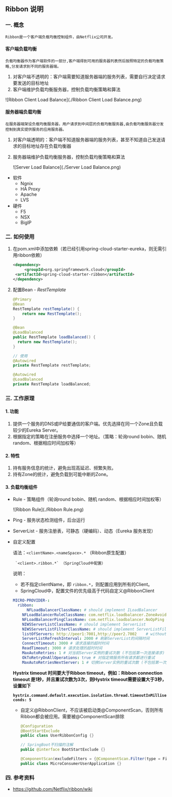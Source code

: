 ## Ribbon 说明

### 一. 概念

	Ribbon是一个客户端负载均衡控制组件，由Netflix公司开发。

#### **客户端负载均衡**

	负载均衡器作为客户端软件的一部分,客户端得到可用的服务器列表然后按照特定的负载均衡策略,分发请求到不同的服务器端。

1. 对客户端不透明的：客户端需要知道服务器端的服务列表，需要自行决定请求要发送的目标地址
2. 客户端维护负载均衡服务器，控制负载均衡策略和算法

![Ribbon Client Load Balance](./Ribbon Client Load Balance.png)

#### **服务器端负载均衡**

	在服务器端架设负载均衡服务器，用户请求到中间层的负载均衡服务器,由负载均衡服务器分发控制到真实提供服务的应用服务器。

1. 对客户端透明的：客户端不知道服务器端的服务列表，甚至不知道自己发送请求的目标地址存在负载均衡器

2. 服务器端维护负载均衡服务器，控制负载均衡策略和算法

   ![Server Load Balance](./Server Load Balance.png)

- 软件
  - Ngnix
  - HA Proxy
  - Apache
  - LVS
- 硬件
  - F5
  - NSX
  - BigIP

### 二. 如何使用

1. 在pom.xml中添加依赖（若已经引用spring-cloud-starter-eureka，则无需引用ribbon依赖）

   ```xml
   <dependency>
     	<groupId>org.springframework.cloud</groupId>
   	<artifactId>spring-cloud-starter-ribbon</artifactId>
   </dependency>
   ```

2. 配置Bean -  *RestTemplate*

   ```java
   @Primary
   @Bean
   RestTemplate restTemplate() {
       return new RestTemplate();
   }
   
   @Bean
   @LoadBalanced
   public RestTemplate loadBalanced() {
     return new RestTemplate();
   }
   
   // 使用
   @Autowired
   private RestTemplate restTemplate;
   
   @Autowired
   @LoadBalanced
   private RestTemplate loadBalanced;
   ```

### 三.  工作原理

#### **1. 功能**

1. 提供一个服务的DNS或IP给要通信的客户端。优先选择在同一个Zone且负载较少的Eureka Server。
2. 根据指定的策略在注册服务中选择一个地址。（策略：轮询round bobin、随机 random、根据相应时间加权等）

#### 2. 特性

1. 持有服务信息的统计，避免出现高延迟、频繁失败。
2. 持有Zone的统计，避免负载到可能中断的Zone。

#### 3. 负载均衡组件

- Rule - 策略组件（轮询round bobin、随机 random、根据相应时间加权等）

  ![Ribbon Rule](./Ribbon Rule.png)

- Ping - 服务状态检测组件，后台运行

- ServerList -  服务注册表，可静态（硬编码）、动态（Eureka 服务发现）

- 自定义配置

  语法：`<clientName>.<nameSpace>.*` （Ribbon原生配置）

  	   `<client>.ribbon.*` （SpringCloud中配置）

  说明：

  - 若不指定clientName，即 `ribbon.*`，则配置应用到所有的Client。
  - SpringCloud中，配置文件的优先级高于代码自定义@RibbonClient

  ```yaml
  MICRO-PROVIDER-:
    ribbon:
    	NFLoadBalancerClassName: # should implement ILoadBalancer
      NFLoadBalancerRuleClassName: com.netflix.loadbalancer.ZoneAvoidanceRule # should implement IRule
      NFLoadBalancerPingClassName: com.netflix.loadbalancer.NoOpPing # should implement IPing
      NIWSServerListClassName: # should implement ServerList
      NIWSServerListFilterClassName: # should implement ServerListFilter
      listOfServers: http://peer1:7001,http://peer2.7002	# without Eureka
      ServerListRefreshInterval: 2000 # 刷新ServerList的间隔时间
      ConnectTimeout: 3000 # 请求连接的超时时间
      ReadTimeout: 3000 # 请求处理的超时时间
      MaxAutoRetries: 1 # 对当前Server实例的重试次数 (不包括第一次连接请求)
      OkToRetryOnAllOperations: true # 对指定微服务所有请求都进行重试
      MaxAutoRetriesNextServer: 1 # 切换Server实例的重试次数 (不包括第一次连接请求)
  ```

   **Hystrix timeout 时间要大于Ribbon timeout，例如：Ribbon connection timeout 是1秒，并且重试次数为3次，则Hystrix timeout需要设置大于3秒，设置如下**

  **`hystrix.command.default.execution.isolation.thread.timeoutInMilliseconds: 5`**

  - 自定义@RibbonClient，不应该被启动类@ComponentScan，否则所有Ribbon都会被应用。需要被@ComponentScan排除

    ```java
    @Configuration
    @BootStartExclude
    public class UserRibbonConfig {}

    // SpringBoot不扫描的注解
    public @interface BootStartExclude {}

    @ComponentScan(excludeFilters = {@ComponentScan.Filter(type = FilterType.ANNOTATION, value = BootStartExclude.class)})
    public class MicroConsumerUserApplication {}
    ```

### 四. 参考资料

- https://github.com/Netflix/ribbon/wiki